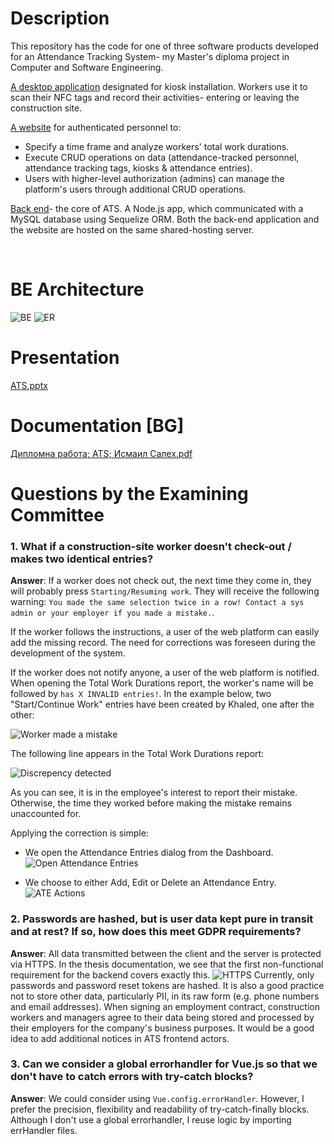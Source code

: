 # Description
This repository has the code for one of three software products developed for an Attendance Tracking System- my Master's diploma project in Computer and Software Engineering.

<p><a href="https://github.com/IsmailSalehCode/public_ATS-Kiosk-FE">A desktop application</a> designated for kiosk installation. Workers use it to scan their NFC tags and record their activities- entering or leaving the construction site.</p>

<p><a href="https://github.com/IsmailSalehCode/public_ATS-FE">A website</a> for authenticated personnel to: 
  <ul><li>Specify a time frame and analyze workers' total work durations.</li>
  <li>Execute CRUD operations on data (attendance-tracked personnel, attendance tracking tags, kiosks & attendance entries).</li>
  <li>Users with higher-level authorization (admins) can manage the platform's users through additional CRUD operations.</li></ul></p>

<p><a href="https://github.com/IsmailSalehCode/public_ATS-BE">Back end</a>- the core of ATS. A Node.js app, which communicated with a MySQL database using Sequelize ORM. Both the back-end application and the website are hosted on the same shared-hosting server.</p><br>

# BE Architecture
![BE](https://github.com/user-attachments/assets/1d8ee602-a534-44b2-a0a7-875329701965)
![ER](https://github.com/user-attachments/assets/e0d99c85-82a6-4139-88af-e90439e61c30)


# Presentation
[ATS.pptx](https://docs.google.com/presentation/d/1h-ehkfDv_rdP3KRnAm30EMQIyLUszYTu/edit?usp=drive_link&ouid=108639976607761386658&rtpof=true&sd=true)


# Documentation [BG]
[Дипломна работа; ATS; Исмаил Салех.pdf](https://github.com/user-attachments/files/18040853/ATS.pdf)


# Questions by the Examining Committee
### 1. What if a construction-site worker doesn't check-out / makes two identical entries?

**Answer**: If a worker does not check out, the next time they come in, they will probably press `Starting/Resuming work`. They will receive the following warning: `You made the same selection twice in a row! Contact a sys admin or your employer if you made a mistake.`.

If the worker follows the instructions, a user of the web platform can easily add the missing record. The need for corrections was foreseen during the development of the system.

If the worker does not notify anyone, a user of the web platform is notified. When opening the Total Work Durations report, the worker's name will be followed by `has X INVALID entries!`. In the example below, two "Start/Continue Work" entries have been created by Khaled, one after the other:

![Worker made a mistake](https://github.com/user-attachments/assets/4eebcd93-c95d-4aca-98bb-f4c5a0be08a4)

The following line appears in the Total Work Durations report:

![Discrepency detected](https://github.com/user-attachments/assets/4d41ccff-4930-46d0-9525-866c67e04edd)

As you can see, it is in the employee's interest to report their mistake. Otherwise, the time they worked before making the mistake remains unaccounted for.

Applying the correction is simple:
- We open the Attendance Entries dialog from the Dashboard.
![Open Attendance Entries](https://github.com/user-attachments/assets/36eda085-3df4-4f05-9968-fcde07c766ea)

- We choose to either Add, Edit or Delete an Attendance Entry.
![ATE Actions](https://github.com/user-attachments/assets/9caac3ca-2f87-4316-b00a-d668c17e496e)


### 2. Passwords are hashed, but is user data kept pure in transit and at rest? If so, how does this meet GDPR requirements?

**Answer**: All data transmitted between the client and the server is protected via HTTPS. In the thesis documentation, we see that the first non-functional requirement for the backend covers exactly this.
![HTTPS](https://github.com/user-attachments/assets/cb9a8a12-06ce-4954-8917-3ce7ce877e28)
Currently, only passwords and password reset tokens are hashed. It is also a good practice not to store other data, particularly PII, in its raw form (e.g. phone numbers and email addresses).
When signing an employment contract, construction workers and managers agree to their data being stored and processed by their employers for the company's business purposes. It would be a good idea to add additional notices in ATS frontend actors.


### 3. Can we consider a global errorhandler for Vue.js so that we don't have to catch errors with try-catch blocks?

**Answer**: We could consider using `Vue.config.errorHandler`. However, I prefer the precision, flexibility and readability of try-catch-finally blocks. Although I don't use a global errorhandler, I reuse logic by importing errHandler files.
